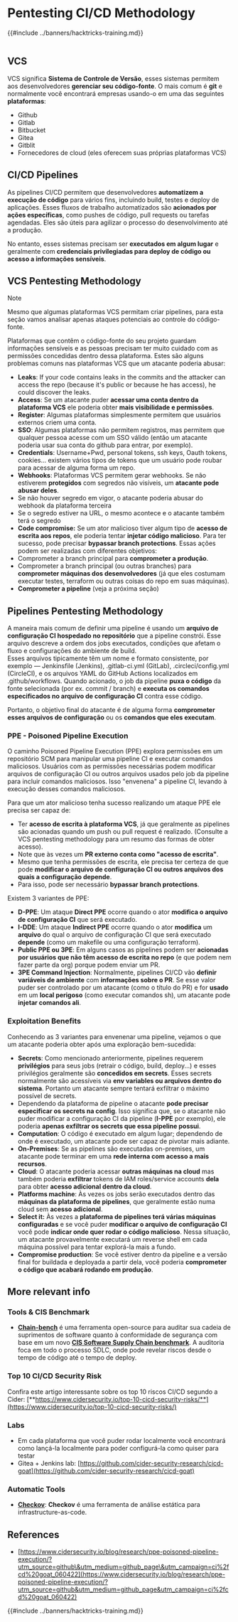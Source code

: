 # Pentesting CI/CD Methodology

{{#include ../banners/hacktricks-training.md}}

<figure><img src="../images/CLOUD-logo-letters.svg" alt=""><figcaption></figcaption></figure>

## VCS

VCS significa **Sistema de Controle de Versão**, esses sistemas permitem aos desenvolvedores **gerenciar seu código-fonte**. O mais comum é **git** e normalmente você encontrará empresas usando-o em uma das seguintes **plataformas**:

- Github
- Gitlab
- Bitbucket
- Gitea
- Gitblit
- Fornecedores de cloud (eles oferecem suas próprias plataformas VCS)


## CI/CD Pipelines

As pipelines CI/CD permitem que desenvolvedores **automatizem a execução de código** para vários fins, incluindo build, testes e deploy de aplicações. Esses fluxos de trabalho automatizados são **acionados por ações específicas**, como pushes de código, pull requests ou tarefas agendadas. Eles são úteis para agilizar o processo do desenvolvimento até a produção.

No entanto, esses sistemas precisam ser **executados em algum lugar** e geralmente com **credenciais privilegiadas para deploy de código ou acesso a informações sensíveis**.

## VCS Pentesting Methodology

> [!NOTE]
> Mesmo que algumas plataformas VCS permitam criar pipelines, para esta seção vamos analisar apenas ataques potenciais ao controle do código-fonte.

Plataformas que contêm o código-fonte do seu projeto guardam informações sensíveis e as pessoas precisam ter muito cuidado com as permissões concedidas dentro dessa plataforma. Estes são alguns problemas comuns nas plataformas VCS que um atacante poderia abusar:

- **Leaks**: If your code contains leaks in the commits and the attacker can access the repo (because it's public or because he has access), he could discover the leaks.
- **Access**: Se um atacante puder **acessar uma conta dentro da plataforma VCS** ele poderia obter **mais visibilidade e permissões**.
- **Register**: Algumas plataformas simplesmente permitem que usuários externos criem uma conta.
- **SSO**: Algumas plataformas não permitem registros, mas permitem que qualquer pessoa acesse com um SSO válido (então um atacante poderia usar sua conta do github para entrar, por exemplo).
- **Credentials**: Username+Pwd, personal tokens, ssh keys, Oauth tokens, cookies... existem vários tipos de tokens que um usuário pode roubar para acessar de alguma forma um repo.
- **Webhooks**: Plataformas VCS permitem gerar webhooks. Se não estiverem **protegidos** com segredos não visíveis, um **atacante pode abusar deles**.
- Se não houver segredo em vigor, o atacante poderia abusar do webhook da plataforma terceira
- Se o segredo estiver na URL, o mesmo acontece e o atacante também terá o segredo
- **Code compromise:** Se um ator malicioso tiver algum tipo de **acesso de escrita aos repos**, ele poderia tentar **injetar código malicioso**. Para ter sucesso, pode precisar **bypassar branch protections**. Essas ações podem ser realizadas com diferentes objetivos:
- Comprometer a branch principal para **comprometer a produção**.
- Comprometer a branch principal (ou outras branches) para **comprometer máquinas dos desenvolvedores** (já que eles costumam executar testes, terraform ou outras coisas do repo em suas máquinas).
- **Comprometer a pipeline** (veja a próxima seção)

## Pipelines Pentesting Methodology

A maneira mais comum de definir uma pipeline é usando um **arquivo de configuração CI hospedado no repositório** que a pipeline constrói. Esse arquivo descreve a ordem dos jobs executados, condições que afetam o fluxo e configurações do ambiente de build.\
Esses arquivos tipicamente têm um nome e formato consistente, por exemplo — Jenkinsfile (Jenkins), .gitlab-ci.yml (GitLab), .circleci/config.yml (CircleCI), e os arquivos YAML do GitHub Actions localizados em .github/workflows. Quando acionado, o job da pipeline **puxa o código** da fonte selecionada (por ex. commit / branch) e **executa os comandos especificados no arquivo de configuração CI** contra esse código.

Portanto, o objetivo final do atacante é de alguma forma **comprometer esses arquivos de configuração** ou os **comandos que eles executam**.

### PPE - Poisoned Pipeline Execution

O caminho Poisoned Pipeline Execution (PPE) explora permissões em um repositório SCM para manipular uma pipeline CI e executar comandos maliciosos. Usuários com as permissões necessárias podem modificar arquivos de configuração CI ou outros arquivos usados pelo job da pipeline para incluir comandos maliciosos. Isso "envenena" a pipeline CI, levando à execução desses comandos maliciosos.

Para que um ator malicioso tenha sucesso realizando um ataque PPE ele precisa ser capaz de:

- Ter **acesso de escrita à plataforma VCS**, já que geralmente as pipelines são acionadas quando um push ou pull request é realizado. (Consulte a VCS pentesting methodology para um resumo das formas de obter acesso).
- Note que às vezes um **PR externo conta como "acesso de escrita"**.
- Mesmo que tenha permissões de escrita, ele precisa ter certeza de que pode **modificar o arquivo de configuração CI ou outros arquivos dos quais a configuração depende**.
- Para isso, pode ser necessário **bypassar branch protections**.

Existem 3 variantes de PPE:

- **D-PPE**: Um ataque **Direct PPE** ocorre quando o ator **modifica o arquivo de configuração CI** que será executado.
- **I-DDE**: Um ataque **Indirect PPE** ocorre quando o ator **modifica** um **arquivo** do qual o arquivo de configuração CI que será executado **depende** (como um makefile ou uma configuração terraform).
- **Public PPE ou 3PE**: Em alguns casos as pipelines podem ser **acionadas por usuários que não têm acesso de escrita no repo** (e que podem nem fazer parte da org) porque podem enviar um PR.
- **3PE Command Injection**: Normalmente, pipelines CI/CD vão **definir variáveis de ambiente** com **informações sobre o PR**. Se esse valor puder ser controlado por um atacante (como o título do PR) e for **usado** em um **local perigoso** (como executar comandos sh), um atacante pode **injetar comandos ali**.

### Exploitation Benefits

Conhecendo as 3 variantes para envenenar uma pipeline, vejamos o que um atacante poderia obter após uma exploração bem-sucedida:

- **Secrets**: Como mencionado anteriormente, pipelines requerem **privilégios** para seus jobs (retrair o código, build, deploy...) e esses privilégios geralmente são **concedidos em secrets**. Esses secrets normalmente são acessíveis via **env variables ou arquivos dentro do sistema**. Portanto um atacante sempre tentará exfiltrar o máximo possível de secrets.
- Dependendo da plataforma de pipeline o atacante **pode precisar especificar os secrets na config**. Isso significa que, se o atacante não puder modificar a configuração CI da pipeline (**I-PPE** por exemplo), ele poderia **apenas exfiltrar os secrets que essa pipeline possui**.
- **Computation**: O código é executado em algum lugar; dependendo de onde é executado, um atacante pode ser capaz de pivotar mais adiante.
- **On-Premises**: Se as pipelines são executadas on-premises, um atacante pode terminar em uma **rede interna com acesso a mais recursos**.
- **Cloud**: O atacante poderia acessar **outras máquinas na cloud** mas também poderia **exfiltrar** tokens de IAM roles/service accounts **dela** para obter **acesso adicional dentro da cloud**.
- **Platforms machine**: Às vezes os jobs serão executados dentro das **máquinas da plataforma de pipelines**, que geralmente estão numa cloud sem **acesso adicional**.
- **Select it:** Às vezes a **plataforma de pipelines terá várias máquinas configuradas** e se você puder **modificar o arquivo de configuração CI** você pode **indicar onde quer rodar o código malicioso**. Nessa situação, um atacante provavelmente executará um reverse shell em cada máquina possível para tentar explorá-la mais a fundo.
- **Compromise production**: Se você estiver dentro da pipeline e a versão final for buildada e deployada a partir dela, você poderia **comprometer o código que acabará rodando em produção**.

## More relevant info

### Tools & CIS Benchmark

- [**Chain-bench**](https://github.com/aquasecurity/chain-bench) é uma ferramenta open-source para auditar sua cadeia de suprimentos de software quanto à conformidade de segurança com base em um novo [**CIS Software Supply Chain benchmark**](https://github.com/aquasecurity/chain-bench/blob/main/docs/CIS-Software-Supply-Chain-Security-Guide-v1.0.pdf). A auditoria foca em todo o processo SDLC, onde pode revelar riscos desde o tempo de código até o tempo de deploy.

### Top 10 CI/CD Security Risk

Confira este artigo interessante sobre os top 10 riscos CI/CD segundo a Cider: [**https://www.cidersecurity.io/top-10-cicd-security-risks/**](https://www.cidersecurity.io/top-10-cicd-security-risks/)

### Labs

- Em cada plataforma que você puder rodar localmente você encontrará como lançá-la localmente para poder configurá-la como quiser para testar
- Gitea + Jenkins lab: [https://github.com/cider-security-research/cicd-goat](https://github.com/cider-security-research/cicd-goat)

### Automatic Tools

- [**Checkov**](https://github.com/bridgecrewio/checkov): **Checkov** é uma ferramenta de análise estática para infrastructure-as-code.

## References

- [https://www.cidersecurity.io/blog/research/ppe-poisoned-pipeline-execution/?utm_source=github\&utm_medium=github_page\&utm_campaign=ci%2fcd%20goat_060422](https://www.cidersecurity.io/blog/research/ppe-poisoned-pipeline-execution/?utm_source=github&utm_medium=github_page&utm_campaign=ci%2fcd%20goat_060422)


{{#include ../banners/hacktricks-training.md}}
